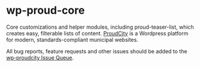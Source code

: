 # wp-proud-core
Core customizations and helper modules, including proud-teaser-list, which creates easy, filterable lists of content. [ProudCity](http://proudcity.com) is a Wordpress platform for modern, standards-compliant municipal websites.

All bug reports, feature requests and other issues should be added to the [wp-proudcity Issue Queue](https://github.com/proudcity/wp-proudcity/issues). 